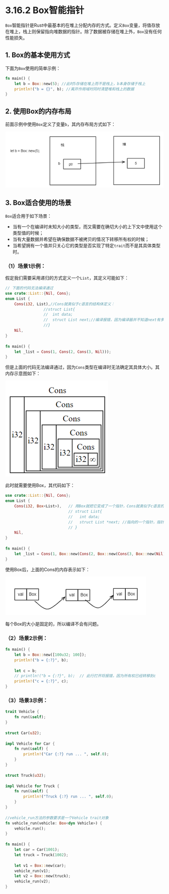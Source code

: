 # 3.16.2 Box智能指针

```Box```智能指针是Rust中最基本的在堆上分配内存的方式。定义```Box```变量，将值存放在堆上，栈上则保留指向堆数据的指针。除了数据被存储在堆上外，```Box```没有任何性能损失。

## 1. Box的基本使用方式

下面为```Box```使用的简单示例：
```Rust
fn main() {
    let b = Box::new(5); //此时5存储在堆上而不是栈上，b本身存储于栈上
    println!("b = {}", b); //离开作用域时同时清楚堆和栈上的数据
}
```

## 2. 使用Box的内存布局

前面示例中使用```Box```定义了变量```b```，其内存布局方式如下：

![注释](.././assets/20.png)

## 3. Box适合使用的场景

```Box```适合用于如下场景：
- 当有一个在编译时未知大小的类型，而又需要在确切大小的上下文中使用这个类型值的时候；
- 当有大量数据并希望在确保数据不被拷贝的情况下转移所有权的时候；
- 当希望拥有一个值并只关心它的类型是否实现了特定```trait```而不是其具体类型时。

### （1）场景1示例：
假定我们需要采用递归的方式定义一个```List```，其定义可能如下：
```Rust
// 下面的代码无法编译通过
use crate::List::{Nil, Cons};
enum List {
    Cons(i32, List),//Cons就类似于c语言的结构体定义：
                 //struct List{
                 //  int data;
                 //  struct List next;//编译报错，因为编译器并不知道next有多大，next又是一个List
                 //}
    Nil,
}

fn main() {
    let _list = Cons(1, Cons(2, Cons(3, Nil)));
}
```
但是上面的代码无法编译通过，因为```Cons```类型在编译时无法确定其具体大小。其内存示意图如下：

![注释](.././assets/22.png)

此时就需要使用Box，其代码如下：
```Rust
use crate::List::{Nil, Cons};
enum List {
    Cons(i32, Box<List>),   // 用Box就把它变成了一个指针，Cons就类似于c语言的结构体定义：
                            // struct List{
                            //   int data;
                            //   struct List *next; //指向的一个指针，指针的大小是固定的
                            // }
    Nil,
}

fn main() {
    let _list = Cons(1, Box::new(Cons(2, Box::new(Cons(3, Box::new(Nil))))));
}
```
使用Box后，上面的Cons的内存表示如下：

![注释](.././assets/23.png)

每个Box的大小是固定的，所以编译不会有问题。

### （2）场景2示例：
```Rust
fn main() {
    let b = Box::new([100u32; 100]);
    println!("b = {:?}", b);

    let c = b;
    // println!("b = {:?}", b);  // 此行打开将报错，因为所有权已经转移到c
    println!("c = {:?}", c);
}
```

### （3）场景3示例：
```Rust
trait Vehicle {
    fn run(&self);
}

struct Car(u32);

impl Vehicle for Car {
    fn run(&self) {
        println!("Car {:?} run ... ", self.0);
    }
}

struct Truck(u32);

impl Vehicle for Truck {
    fn run(&self) {
        println!("Truck {:?} run ... ", self.0);
    }
}

//vehicle_run方法的参数要求是一个Vehicle trait对象
fn vehicle_run(vehicle: Box<dyn Vehicle>) {
    vehicle.run();
}

fn main() {
    let car = Car(1001);
    let truck = Truck(1002);

    let v1 = Box::new(car);
    vehicle_run(v1);
    let v2 = Box::new(truck);
    vehicle_run(v2);
}
```

